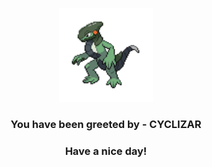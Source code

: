 <p align="center">
            <img src="https://raw.githubusercontent.com/PokeAPI/sprites/master/sprites/pokemon/967.png" width="150" height="150">
          </p>
          <h3 align="center">You have been greeted by - <b>CYCLIZAR</b></h3>
          <h3 align="center">Have a nice day!</h3>
